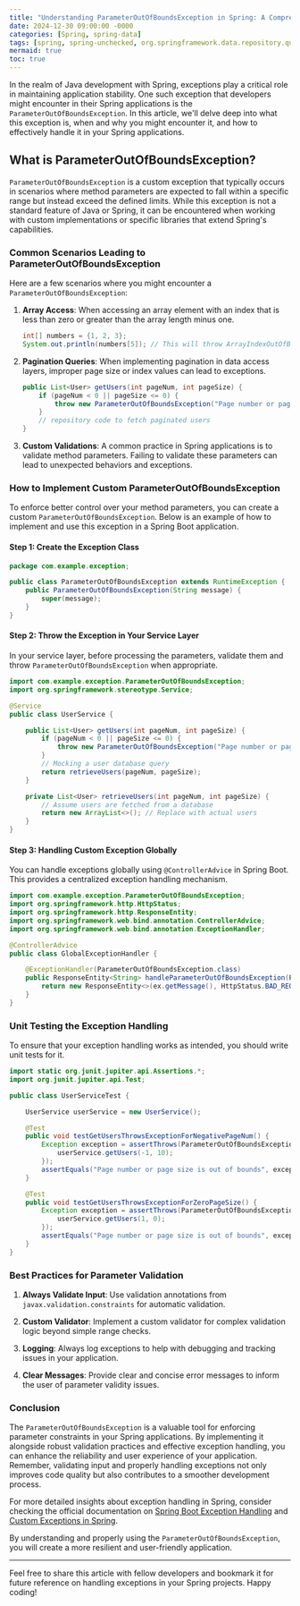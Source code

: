 ```yaml
---
title: "Understanding ParameterOutOfBoundsException in Spring: A Comprehensive Guide"
date: 2024-12-30 09:00:00 -0000
categories: [Spring, spring-data]
tags: [spring, spring-unchecked, org.springframework.data.repository.query]
mermaid: true
toc: true
---
```



In the realm of Java development with Spring, exceptions play a critical role in maintaining application stability. One such exception that developers might encounter in their Spring applications is the `ParameterOutOfBoundsException`. In this article, we'll delve deep into what this exception is, when and why you might encounter it, and how to effectively handle it in your Spring applications. 

## What is ParameterOutOfBoundsException?

`ParameterOutOfBoundsException` is a custom exception that typically occurs in scenarios where method parameters are expected to fall within a specific range but instead exceed the defined limits. While this exception is not a standard feature of Java or Spring, it can be encountered when working with custom implementations or specific libraries that extend Spring's capabilities.

### Common Scenarios Leading to ParameterOutOfBoundsException

Here are a few scenarios where you might encounter a `ParameterOutOfBoundsException`:

1. **Array Access**: When accessing an array element with an index that is less than zero or greater than the array length minus one.

   ```java
   int[] numbers = {1, 2, 3};
   System.out.println(numbers[5]); // This will throw ArrayIndexOutOfBoundsException
   ```

2. **Pagination Queries**: When implementing pagination in data access layers, improper page size or index values can lead to exceptions.

   ```java
   public List<User> getUsers(int pageNum, int pageSize) {
       if (pageNum < 0 || pageSize <= 0) {
           throw new ParameterOutOfBoundsException("Page number or page size is out of bounds");
       }
       // repository code to fetch paginated users
   }
   ```

3. **Custom Validations**: A common practice in Spring applications is to validate method parameters. Failing to validate these parameters can lead to unexpected behaviors and exceptions.

### How to Implement Custom ParameterOutOfBoundsException

To enforce better control over your method parameters, you can create a custom `ParameterOutOfBoundsException`. Below is an example of how to implement and use this exception in a Spring Boot application.

#### Step 1: Create the Exception Class

```java
package com.example.exception;

public class ParameterOutOfBoundsException extends RuntimeException {
    public ParameterOutOfBoundsException(String message) {
        super(message);
    }
}
```

#### Step 2: Throw the Exception in Your Service Layer

In your service layer, before processing the parameters, validate them and throw `ParameterOutOfBoundsException` when appropriate.

```java
import com.example.exception.ParameterOutOfBoundsException;
import org.springframework.stereotype.Service;

@Service
public class UserService {

    public List<User> getUsers(int pageNum, int pageSize) {
        if (pageNum < 0 || pageSize <= 0) {
            throw new ParameterOutOfBoundsException("Page number or page size is out of bounds");
        }
        // Mocking a user database query
        return retrieveUsers(pageNum, pageSize);
    }

    private List<User> retrieveUsers(int pageNum, int pageSize) {
        // Assume users are fetched from a database
        return new ArrayList<>(); // Replace with actual users
    }
}
```

#### Step 3: Handling Custom Exception Globally

You can handle exceptions globally using `@ControllerAdvice` in Spring Boot. This provides a centralized exception handling mechanism.

```java
import com.example.exception.ParameterOutOfBoundsException;
import org.springframework.http.HttpStatus;
import org.springframework.http.ResponseEntity;
import org.springframework.web.bind.annotation.ControllerAdvice;
import org.springframework.web.bind.annotation.ExceptionHandler;

@ControllerAdvice
public class GlobalExceptionHandler {

    @ExceptionHandler(ParameterOutOfBoundsException.class)
    public ResponseEntity<String> handleParameterOutOfBoundsException(ParameterOutOfBoundsException ex) {
        return new ResponseEntity<>(ex.getMessage(), HttpStatus.BAD_REQUEST);
    }
}
```

### Unit Testing the Exception Handling

To ensure that your exception handling works as intended, you should write unit tests for it.

```java
import static org.junit.jupiter.api.Assertions.*;
import org.junit.jupiter.api.Test;

public class UserServiceTest {

    UserService userService = new UserService();

    @Test
    public void testGetUsersThrowsExceptionForNegativePageNum() {
        Exception exception = assertThrows(ParameterOutOfBoundsException.class, () -> {
            userService.getUsers(-1, 10);
        });
        assertEquals("Page number or page size is out of bounds", exception.getMessage());
    }

    @Test
    public void testGetUsersThrowsExceptionForZeroPageSize() {
        Exception exception = assertThrows(ParameterOutOfBoundsException.class, () -> {
            userService.getUsers(1, 0);
        });
        assertEquals("Page number or page size is out of bounds", exception.getMessage());
    }
}
```

### Best Practices for Parameter Validation

1. **Always Validate Input**: Use validation annotations from `javax.validation.constraints` for automatic validation.

2. **Custom Validator**: Implement a custom validator for complex validation logic beyond simple range checks.

3. **Logging**: Always log exceptions to help with debugging and tracking issues in your application.

4. **Clear Messages**: Provide clear and concise error messages to inform the user of parameter validity issues.

### Conclusion

The `ParameterOutOfBoundsException` is a valuable tool for enforcing parameter constraints in your Spring applications. By implementing it alongside robust validation practices and effective exception handling, you can enhance the reliability and user experience of your application. Remember, validating input and properly handling exceptions not only improves code quality but also contributes to a smoother development process.

For more detailed insights about exception handling in Spring, consider checking the official documentation on [Spring Boot Exception Handling](https://docs.spring.io/spring-boot/docs/current/reference/htmlsingle/#boot-features-error-handling) and [Custom Exceptions in Spring](https://www.baeldung.com/rest-in-spring-series#custom-exceptions-in-spring).

By understanding and properly using the `ParameterOutOfBoundsException`, you will create a more resilient and user-friendly application.

---

Feel free to share this article with fellow developers and bookmark it for future reference on handling exceptions in your Spring projects. Happy coding!